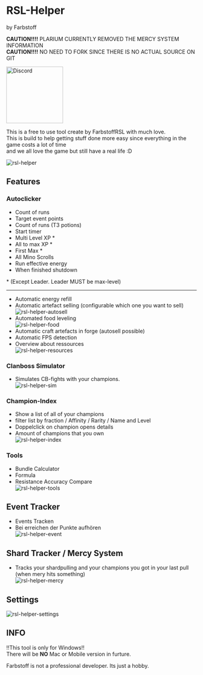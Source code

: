 # RSL-Helper 
by Farbstoff

**CAUTION!!!!** PLARIUM CURRENTLY REMOVED THE MERCY SYSTEM INFORMATION  
**CAUTION!!!!** NO NEED TO FORK SINCE THERE IS NO ACTUAL SOURCE ON GIT


[<img src="https://gvaw.web.id/wp-content/uploads/2020/06/discord.png" alt="Discord" width="150">](https://discord.gg/xTUdhsE)

This is a free to use tool create by FarbstoffRSL with much love.  
This is build to help getting stuff done more easy since everything in the game costs a lot of time  
and we all love the game but still have a real life :D

![rsl-helper](../assets/Client/v3/main.png?raw=true)  

## Features
### Autoclicker
* Count of runs
* Target event points
* Count of runs (T3 potions)
* Start timer
* Multi Level XP *
* All to max XP *
* First Max *
* All Mino Scrolls
* Run effective energy
* When finished shutdown 

\* (Except Leader. Leader MUST be max-level)

---
* Automatic energy refill
* Automatic artefact selling (configurable which one you want to sell)  
![rsl-helper-autosell](../assets/Client/v3/autosell.png?raw=true) 
* Automated food leveling  
![rsl-helper-food](../assets/Client/v3/setFood.png?raw=true) 
* Automatic craft artefacts in forge (autosell possible)
* Automatic FPS detection
* Overview about ressources  
![rsl-helper-resources](../assets/Client/v3/resources.png?raw=true) 

### Clanboss Simulator
* Simulates CB-fights with your champions.  
![rsl-helper-sim](../assets/Client/v3/cbsim.png?raw=true) 

### Champion-Index
* Show a list of all of your champions
* filter list by fraction / Affinity / Rarity / Name and Level
* Doppelclick on champion opens details
* Amount of champions that you own  
![rsl-helper-index](../assets/Client/v3/championIndex.png?raw=true) 

### Tools
* Bundle Calculator
* Formula
* Resistance Accuracy Compare  
![rsl-helper-tools](../assets/Client/v3/tools.png?raw=true) 

## Event Tracker
* Events Tracken
* Bei erreichen der Punkte aufhören  
![rsl-helper-event](../assets/Client/v3/eventTracker.png?raw=true) 

## Shard Tracker / Mercy System
* Tracks your shardpulling and your champions you got in your last pull (when mery hits something)  
![rsl-helper-mercy](../assets/Client/v3/shardTracker.png?raw=true) 

## Settings
![rsl-helper-settings](../assets/Client/v3/settings.png?raw=true) 

## INFO
‼️This tool is only for Windows‼️   
There will be **NO** Mac or Mobile version in furture.

Farbstoff is not a professional developer. Its just a hobby.

